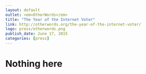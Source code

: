 ```yaml
---
layout: default
outlet: <em>OtherWords</em>
title: "The Year of the Internet Voter"
link: http://otherwords.org/the-year-of-the-internet-voter/
logo: press/otherwords.png
publish_date: June 17, 2015
categories: [press]
---
```


# Nothing here
